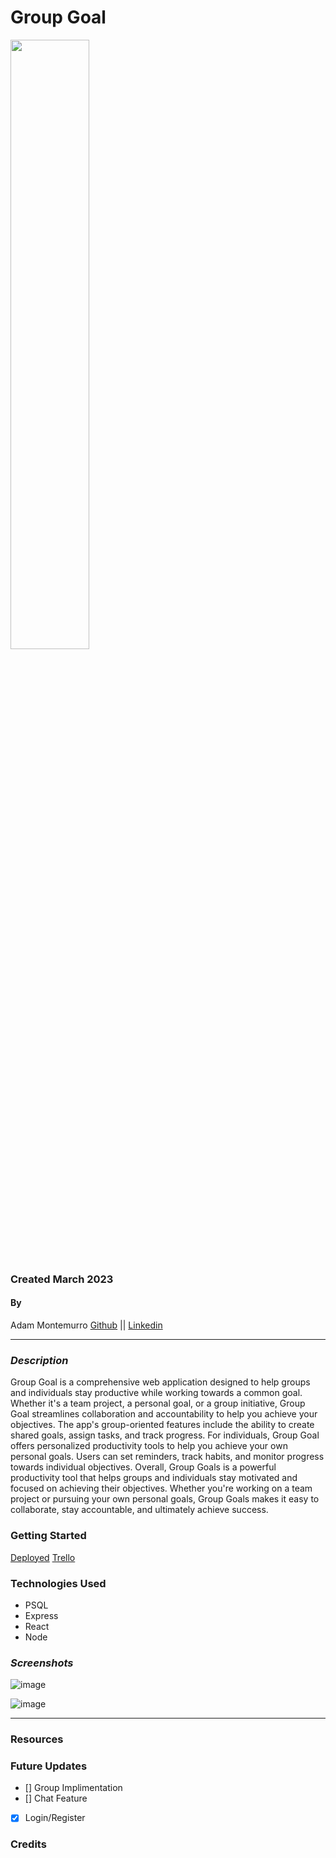 # Group Goal
<img src="https://i.imgur.com/5RIIekP.png" width="50%" height="50%">

### Created March 2023
#### By 
Adam Montemurro [Github](https://github.com/AdamMontemurro) || [Linkedin](https://www.linkedin.com/in/adam-montemurro/) 
***

### ***Description***
Group Goal is a comprehensive web application designed to help groups and individuals stay productive while working towards a common goal. Whether it's a team project, a personal goal, or a group initiative, Group Goal streamlines collaboration and accountability to help you achieve your objectives. The app's group-oriented features include the ability to create shared goals, assign tasks, and track progress. For individuals, Group Goal offers personalized productivity tools to help you achieve your own personal goals. Users can set reminders, track habits, and monitor progress towards individual objectives. Overall, Group Goals is a powerful productivity tool that helps groups and individuals stay motivated and focused on achieving their objectives. Whether you're working on a team project or pursuing your own personal goals, Group Goals makes it easy to collaborate, stay accountable, and ultimately achieve success.

### Getting Started
[Deployed](https://group-goal.herokuapp.com/) 
[Trello](https://trello.com/b/hRK9BTwq/group-goal)

### Technologies Used
* PSQL
* Express
* React
* Node

### ***Screenshots***

![image](https://user-images.githubusercontent.com/122232068/229842900-6f0b87d5-91f9-4f12-abc1-7c81b7405879.png)

![image](https://user-images.githubusercontent.com/122232068/229843259-ac47f501-e3ad-483d-ae8c-2c763e5dd108.png)


***


### Resources 

### Future Updates
- [] Group Implimentation 
- [] Chat Feature
- [x] Login/Register
### Credits
